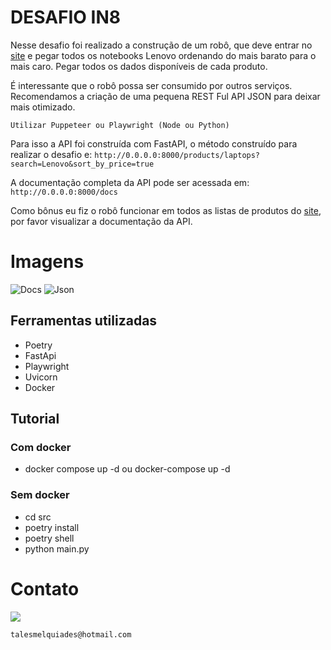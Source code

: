 # DESAFIO IN8

Nesse desafio foi realizado a construção de um robô, que deve entrar no [site](https://webscraper.io/test-sites/e-commerce/allinone/computers/laptops) e pegar todos os notebooks Lenovo ordenando do mais barato para o mais caro. Pegar todos os dados disponíveis de cada produto.

É interessante que o robô possa ser consumido por outros serviços. Recomendamos a criação de uma pequena REST Ful API JSON para deixar mais otimizado.

```Utilizar Puppeteer ou Playwright (Node ou Python)```


Para isso a API foi construída com FastAPI, o método construído para realizar o desafio e:
```http://0.0.0.0:8000/products/laptops?search=Lenovo&sort_by_price=true```


A documentação completa da API pode ser acessada em:
```http://0.0.0.0:8000/docs```

Como bônus eu fiz o robô funcionar em todos as listas de produtos do [site](https://webscraper.io/test-sites/e-commerce/allinone/computers/laptops), por favor visualizar a documentação da API.

# Imagens

![Docs](images/docs.png)
![Json](images/json.png)

## Ferramentas utilizadas
- Poetry
- FastApi
- Playwright
- Uvicorn
- Docker

## Tutorial
### Com docker
- docker compose up -d ou docker-compose up -d
### Sem docker
- cd src
- poetry install
- poetry shell
- python main.py


# Contato

<a href="https://www.linkedin.com/in/talesmelquiades/"><img src="https://img.shields.io/badge/LinkedIn-0077B5?style=for-the-badge&logo=linkedin&logoColor=white"></img></a>

```
talesmelquiades@hotmail.com
```


